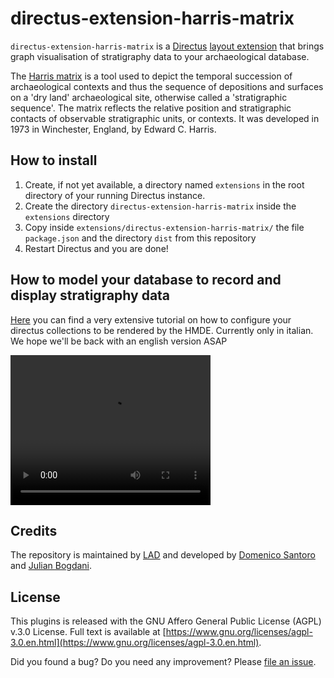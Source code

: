 # directus-extension-harris-matrix

`directus-extension-harris-matrix` is a [Directus](https://directus.io/) [layout extension](https://docs.directus.io/extensions/layouts.html) that brings graph visualisation of stratigraphy data to your archaeological database.

The [Harris matrix](https://en.wikipedia.org/wiki/Harris_matrix) is a tool used to depict the temporal succession of archaeological contexts and thus the sequence of depositions and surfaces on a 'dry land' archaeological site, otherwise called a 'stratigraphic sequence'. The matrix reflects the relative position and stratigraphic contacts of observable stratigraphic units, or contexts. It was developed in 1973 in Winchester, England, by Edward C. Harris. 

## How to install
1. Create, if not yet available, a directory named `extensions` in the root directory of your running Directus instance.
1. Create the directory `directus-extension-harris-matrix` inside the `extensions` directory
1. Copy inside `extensions/directus-extension-harris-matrix/` the file `package.json` and the directory `dist` from this repository
1. Restart Directus and you are done!

## How to model your database to record and display stratigraphy data

[Here](https://caffeineandpizza.info/HMDE) you can find a very extensive tutorial on how to configure your directus collections to be rendered by the HMDE. Currently only in italian. We hope we'll be back with an english version ASAP

<video width="320" height="240" controls>
  <source src="https://caffeineandpizza.info/HMDE/media/stratigraphy_it.mp4" type="video/mp4">
</video>

## Credits

The repository is maintained by [LAD](https://lad.saras.uniroma1.it) and developed by [Domenico Santoro](https://github.com/domesantoro) and [Julian Bogdani](https://github.com/jbogdani).


## License

This plugins is released with the GNU Affero General Public License (AGPL) v.3.0 License. Full text is available at [https://www.gnu.org/licenses/agpl-3.0.en.html](https://www.gnu.org/licenses/agpl-3.0.en.html).

Did you found a bug? Do you need any improvement? Please [file an issue](https://github.com/lab-archeologia-digitale/directus-extension-harris-matrix/issues/new).
